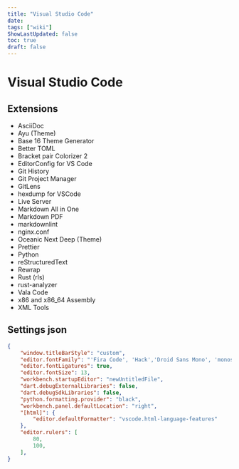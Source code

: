 ```yaml
---
title: "Visual Studio Code"
date: 
tags: ["wiki"]
ShowLastUpdated: false
toc: true
draft: false
---
```


# Visual Studio Code

## Extensions

- AsciiDoc
- Ayu (Theme)
- Base 16 Theme Generator
- Better TOML
- Bracket pair Colorizer 2
- EditorConfig for VS Code
- Git History
- Git Project Manager
- GitLens
- hexdump for VSCode
- Live Server
- Markdown All in One
- Markdown PDF
- markdownlint
- nginx.conf
- Oceanic Next Deep (Theme)
- Prettier
- Python
- reStructuredText
- Rewrap
- Rust (rls)
- rust-analyzer
- Vala Code
- x86 and x86_64 Assembly
- XML Tools

## Settings json

<!-- prettier-ignore -->
```json
{
    "window.titleBarStyle": "custom",
    "editor.fontFamily": "'Fira Code', 'Hack','Droid Sans Mono', 'monospace', 'Droid Sans Fallback'",
    "editor.fontLigatures": true,
    "editor.fontSize": 13,
    "workbench.startupEditor": "newUntitledFile",
    "dart.debugExternalLibraries": false,
    "dart.debugSdkLibraries": false,
    "python.formatting.provider": "black",
    "workbench.panel.defaultLocation": "right",
    "[html]": {
        "editor.defaultFormatter": "vscode.html-language-features"
    },
    "editor.rulers": [
        80,
        100,
    ],
}
```
